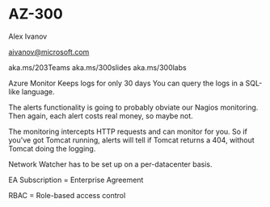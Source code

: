# AZ-300

Alex Ivanov

aivanov@microsoft.com

aka.ms/203Teams
aka.ms/300slides
aka.ms/300labs

Azure Monitor Keeps logs for only 30 days You can query the logs in a
SQL-like language.

The alerts functionality is going to probably obviate our Nagios
monitoring.  Then again, each alert costs real money, so maybe not.

The monitoring intercepts HTTP requests and can monitor for you.  So if
you've got Tomcat running, alerts will tell if Tomcat returns a 404,
without Tomcat doing the logging.

Network Watcher has to be set up on a per-datacenter basis.

EA Subscription = Enterprise Agreement

RBAC = Role-based access control

